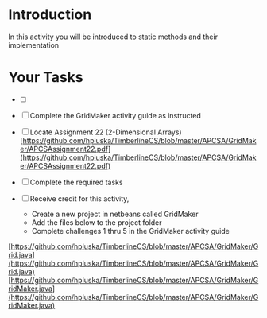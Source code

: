 # Introduction
In this activity you will be introduced to static methods and their implementation

# Your Tasks

- [ ] 

- [ ] Complete the GridMaker activity guide as instructed

- [ ] Locate Assignment 22 (2-Dimensional Arrays) [https://github.com/hpluska/TimberlineCS/blob/master/APCSA/GridMaker/APCSAssignment22.pdf](https://github.com/hpluska/TimberlineCS/blob/master/APCSA/GridMaker/APCSAssignment22.pdf)

- [ ] Complete the required tasks

- [ ] Receive credit for this activity, 

	* Create a new project in netbeans called GridMaker
	* Add the files below to the project folder
	* Complete challenges 1 thru 5 in the GridMaker activity guide
	
[https://github.com/hpluska/TimberlineCS/blob/master/APCSA/GridMaker/Grid.java](https://github.com/hpluska/TimberlineCS/blob/master/APCSA/GridMaker/Grid.java)
[https://github.com/hpluska/TimberlineCS/blob/master/APCSA/GridMaker/GridMaker.java](https://github.com/hpluska/TimberlineCS/blob/master/APCSA/GridMaker/GridMaker.java) 








